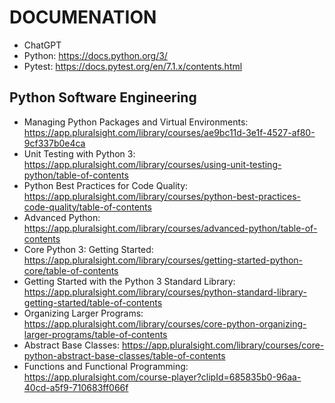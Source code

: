 # DOCUMENATION

* ChatGPT
* Python: https://docs.python.org/3/
* Pytest: https://docs.pytest.org/en/7.1.x/contents.html


## Python Software Engineering

* Managing Python Packages and Virtual Environments: https://app.pluralsight.com/library/courses/ae9bc11d-3e1f-4527-af80-9cf337b0e4ca
* Unit Testing with Python 3: https://app.pluralsight.com/library/courses/using-unit-testing-python/table-of-contents
* Python Best Practices for Code Quality: https://app.pluralsight.com/library/courses/python-best-practices-code-quality/table-of-contents
* Advanced Python: https://app.pluralsight.com/library/courses/advanced-python/table-of-contents
* Core Python 3: Getting Started: https://app.pluralsight.com/library/courses/getting-started-python-core/table-of-contents
* Getting Started with the Python 3 Standard Library: https://app.pluralsight.com/library/courses/python-standard-library-getting-started/table-of-contents
* Organizing Larger Programs: https://app.pluralsight.com/library/courses/core-python-organizing-larger-programs/table-of-contents
* Abstract Base Classes: https://app.pluralsight.com/library/courses/core-python-abstract-base-classes/table-of-contents
* Functions and Functional Programming: https://app.pluralsight.com/course-player?clipId=685835b0-96aa-40cd-a5f9-710683ff066f